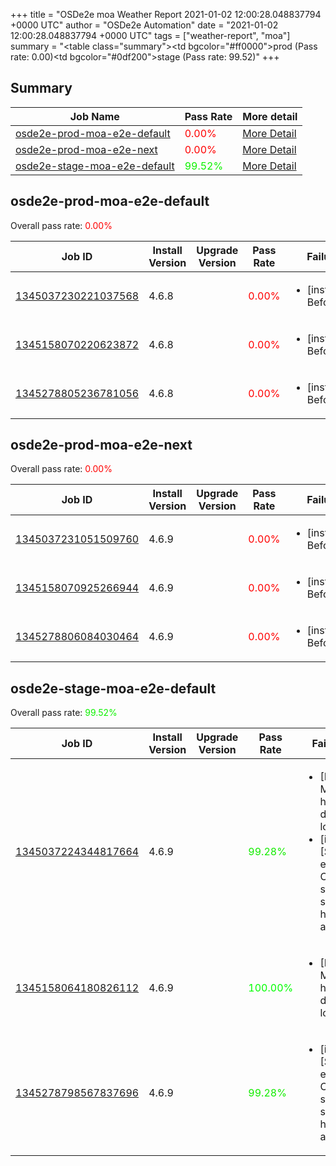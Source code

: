 +++
title = "OSDe2e moa Weather Report 2021-01-02 12:00:28.048837794 +0000 UTC"
author = "OSDe2e Automation"
date = "2021-01-02 12:00:28.048837794 +0000 UTC"
tags = ["weather-report", "moa"]
summary = "<table class=\"summary\"><tr><td bgcolor=\"#ff0000\"></td><td>prod (Pass rate: 0.00)</td></tr><tr><td bgcolor=\"#0df200\"></td><td>stage (Pass rate: 99.52)</td></tr></table>"
+++
## Summary

| Job Name | Pass Rate | More detail |
|----------|-----------|-------------|
|[osde2e-prod-moa-e2e-default](https://prow.svc.ci.openshift.org/?job=osde2e-prod-moa-e2e-default)| <span style="color:#ff0000;">0.00%</span>|[More Detail](#osde2e-prod-moa-e2e-default)|
|[osde2e-prod-moa-e2e-next](https://prow.svc.ci.openshift.org/?job=osde2e-prod-moa-e2e-next)| <span style="color:#ff0000;">0.00%</span>|[More Detail](#osde2e-prod-moa-e2e-next)|
|[osde2e-stage-moa-e2e-default](https://prow.svc.ci.openshift.org/?job=osde2e-stage-moa-e2e-default)| <span style="color:#0df200;">99.52%</span>|[More Detail](#osde2e-stage-moa-e2e-default)|



## osde2e-prod-moa-e2e-default

Overall pass rate: <span style="color:#ff0000;">0.00%</span>

| Job ID | Install Version | Upgrade Version | Pass Rate | Failures |
|--------|-----------------|-----------------|-----------|----------|
[1345037230221037568](https://prow.ci.openshift.org/view/gs/origin-ci-test/logs/osde2e-prod-moa-e2e-default/1345037230221037568) | 4.6.8 |  | <span style="color:#ff0000;">0.00%</span>|<ul><li>[install] BeforeSuite</li></ul>
[1345158070220623872](https://prow.ci.openshift.org/view/gs/origin-ci-test/logs/osde2e-prod-moa-e2e-default/1345158070220623872) | 4.6.8 |  | <span style="color:#ff0000;">0.00%</span>|<ul><li>[install] BeforeSuite</li></ul>
[1345278805236781056](https://prow.ci.openshift.org/view/gs/origin-ci-test/logs/osde2e-prod-moa-e2e-default/1345278805236781056) | 4.6.8 |  | <span style="color:#ff0000;">0.00%</span>|<ul><li>[install] BeforeSuite</li></ul>



## osde2e-prod-moa-e2e-next

Overall pass rate: <span style="color:#ff0000;">0.00%</span>

| Job ID | Install Version | Upgrade Version | Pass Rate | Failures |
|--------|-----------------|-----------------|-----------|----------|
[1345037231051509760](https://prow.ci.openshift.org/view/gs/origin-ci-test/logs/osde2e-prod-moa-e2e-next/1345037231051509760) | 4.6.9 |  | <span style="color:#ff0000;">0.00%</span>|<ul><li>[install] BeforeSuite</li></ul>
[1345158070925266944](https://prow.ci.openshift.org/view/gs/origin-ci-test/logs/osde2e-prod-moa-e2e-next/1345158070925266944) | 4.6.9 |  | <span style="color:#ff0000;">0.00%</span>|<ul><li>[install] BeforeSuite</li></ul>
[1345278806084030464](https://prow.ci.openshift.org/view/gs/origin-ci-test/logs/osde2e-prod-moa-e2e-next/1345278806084030464) | 4.6.9 |  | <span style="color:#ff0000;">0.00%</span>|<ul><li>[install] BeforeSuite</li></ul>



## osde2e-stage-moa-e2e-default

Overall pass rate: <span style="color:#0df200;">99.52%</span>

| Job ID | Install Version | Upgrade Version | Pass Rate | Failures |
|--------|-----------------|-----------------|-----------|----------|
[1345037224344817664](https://prow.ci.openshift.org/view/gs/origin-ci-test/logs/osde2e-stage-moa-e2e-default/1345037224344817664) | 4.6.9 |  | <span style="color:#13ec00;">99.28%</span>|<ul><li>[Log Metrics] host-dns-lookup</li><li>[install] [Suite: e2e] Cluster state should have no alerts</li></ul>
[1345158064180826112](https://prow.ci.openshift.org/view/gs/origin-ci-test/logs/osde2e-stage-moa-e2e-default/1345158064180826112) | 4.6.9 |  | <span style="color:#01fe00;">100.00%</span>|<ul><li>[Log Metrics] host-dns-lookup</li></ul>
[1345278798567837696](https://prow.ci.openshift.org/view/gs/origin-ci-test/logs/osde2e-stage-moa-e2e-default/1345278798567837696) | 4.6.9 |  | <span style="color:#13ec00;">99.28%</span>|<ul><li>[install] [Suite: e2e] Cluster state should have no alerts</li></ul>



